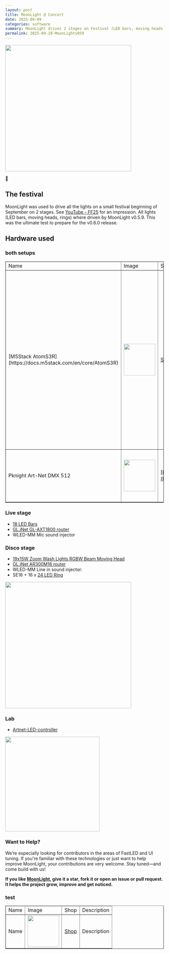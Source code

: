 ```yaml
---
layout: post
title: MoonLight @ Concert
date: 2025-09-09
categories: software
summary: MoonLight drives 2 stages on Festival (LED bars, moving heads and rings<br><img width="100" src="https://github.com/user-attachments/assets/89404065-53fc-46b0-9309-bcadba45026b">
permalink: 2025-09-10-MoonLightv059
---
```


<img width="400" src="https://github.com/user-attachments/assets/89404065-53fc-46b0-9309-bcadba45026b"/>

🚧

## The festival

MoonLight was used to drive all the lights on a small festival beginning of September on 2 stages. See [YouTube - FF25](https://youtu.be/NnEV9RplZN8) for an impression. All lights (LED bars, moving heads, rings) where driven by MoonLight v0.5.9.
This was the ultimate test to prepare for the v0.6.0 release.

## Hardware used

### both setups

<table border="1">
  <thead>
    <td>Name</td><td>Image</td><td>Shop</td><td>Description</td>
  </thead>
  <tbody>
    <tr>
      <td>[M5Stack AtomS3R](https://docs.m5stack.com/en/core/AtomS3R)</td>
      <td><img src="" width="100"/></td><td><a href="" target="_blank">Shop</a></td>
      <td>This is the board recommended for MoonLight. Although most of the boards listed in the installer will work fine in v0.6.0, currently ESP32-S3 in general and the AtomS3R in particular is the board of choice, because of the extra memory (PSRAM). LED data is sent over the network using the Art-Net driver in MoonLight.</td>
    </tr>
    <tr>
      <td>Pknight Art-Net DMX 512</td>
      <td><img width="100" src="https://github.com/user-attachments/assets/e3d605b6-a023-4abb-b604-77b44267b1a3"></td>
      <td><a href="" target="_blank">[Pknight Art-Net DMX 512](https://s.click.aliexpress.com/e/_ExQK8Dc)</td>
      <td>Receiver of the Art-Net data, sends DMX over XLR cables to the moving heads and to the lightbars</td>
      </tr>
  </tbody>
</table>

### Live stage

* [18 LED Bars](https://s.click.aliexpress.com/e/_EQMKbmK)
* [GL.iNet GL-AXT1800 router](https://s.click.aliexpress.com/e/_EJnqqIm)
* WLED-MM Mic sound injector

### Disco stage

* [19x15W Zoom Wash Lights RGBW Beam Moving Head](https://s.click.aliexpress.com/e/_EwBfFYw)
* [GL.iNet AR300M16 router](https://s.click.aliexpress.com/e/_EGrhXnU)
* WLED-MM Line in sound injector: 
* SE16 + 16 x [24 LED Ring](https://s.click.aliexpress.com/e/_EuMSJqE)

<img width="400" src="https://github.com/user-attachments/assets/89404065-53fc-46b0-9309-bcadba45026b"/>

### Lab

* [Artnet-LED-controller](https://s.click.aliexpress.com/e/_Ex9uaOk)

<img width="300" src="https://github.com/user-attachments/assets/9c65921c-64e9-4558-b6ef-aed2a163fd88">

### Want to Help?

We’re especially looking for contributors in the areas of FastLED and UI tuning. If you're familiar with these technologies or just want to help improve MoonLight, your contributions are very welcome.
Stay tuned—and come build with us!

**If you like [MoonLight](https://github.com/MoonModules/MoonLight), give it a star, fork it or open an issue or pull request. It helps the project grow, improve and get noticed.**

### test

<table border="1">
  <thead>
    <td>Name</td><td>Image</td><td>Shop</td><td>Description</td>
  </thead>
  <tbody>
    <tr><td>Name</td><td><img src="" width="100"/></td><td><a href="" target="_blank">Shop</a></td><td>Description</td></tr>
  </tbody>
</table>
